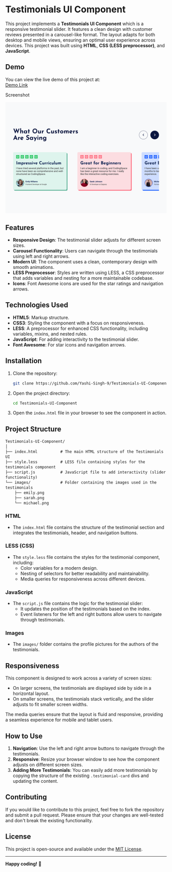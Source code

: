 # Testimonials UI Component

This project implements a **Testimonials UI Component** which is a responsive testimonial slider. It features a clean design with customer reviews presented in a carousel-like format. The layout adapts for both desktop and mobile views, ensuring an optimal user experience across devices. This project was built using **HTML**, **CSS (LESS preprocessor)**, and **JavaScript**.

## Demo

You can view the live demo of this project at:  
[Demo Link](https://yashi-singh-9.github.io/Testimonials-UI-Component/)

Screenshot

![Screenshot](images/Screenshot.png)

## Features

- **Responsive Design**: The testimonial slider adjusts for different screen sizes.
- **Carousel Functionality**: Users can navigate through the testimonials using left and right arrows.
- **Modern UI**: The component uses a clean, contemporary design with smooth animations.
- **LESS Preprocessor**: Styles are written using LESS, a CSS preprocessor that adds variables and nesting for a more maintainable codebase.
- **Icons**: Font Awesome icons are used for the star ratings and navigation arrows.

## Technologies Used

- **HTML5**: Markup structure.
- **CSS3**: Styling the component with a focus on responsiveness.
- **LESS**: A preprocessor for enhanced CSS functionality, including variables, mixins, and nested rules.
- **JavaScript**: For adding interactivity to the testimonial slider.
- **Font Awesome**: For star icons and navigation arrows.

## Installation

1. Clone the repository:

    ```bash
    git clone https://github.com/Yashi-Singh-9/Testimonials-UI-Component.git
    ```

2. Open the project directory:

    ```bash
    cd Testimonials-UI-Component
    ```

3. Open the `index.html` file in your browser to see the component in action.

## Project Structure

```
Testimonials-UI-Component/
│
├── index.html          # The main HTML structure of the Testimonials UI
├── style.less          # LESS file containing styles for the testimonials component
├── script.js           # JavaScript file to add interactivity (slider functionality)
└── images/             # Folder containing the images used in the testimonials
    ├── emily.png
    ├── sarah.png
    └── michael.png
```

### HTML
- The `index.html` file contains the structure of the testimonial section and integrates the testimonials, header, and navigation buttons.

### LESS (CSS)
- The `style.less` file contains the styles for the testimonial component, including:
    - Color variables for a modern design.
    - Nesting of selectors for better readability and maintainability.
    - Media queries for responsiveness across different devices.

### JavaScript
- The `script.js` file contains the logic for the testimonial slider:
    - It updates the position of the testimonials based on the index.
    - Event listeners for the left and right buttons allow users to navigate through testimonials.

### Images
- The `images/` folder contains the profile pictures for the authors of the testimonials.

## Responsiveness

This component is designed to work across a variety of screen sizes:
- On larger screens, the testimonials are displayed side by side in a horizontal layout.
- On smaller screens, the testimonials stack vertically, and the slider adjusts to fit smaller screen widths.

The media queries ensure that the layout is fluid and responsive, providing a seamless experience for mobile and tablet users.

## How to Use

1. **Navigation**: Use the left and right arrow buttons to navigate through the testimonials.
2. **Responsive**: Resize your browser window to see how the component adjusts on different screen sizes.
3. **Adding More Testimonials**: You can easily add more testimonials by copying the structure of the existing `.testimonial-card` divs and updating the content.

## Contributing

If you would like to contribute to this project, feel free to fork the repository and submit a pull request. Please ensure that your changes are well-tested and don't break the existing functionality.

## License

This project is open-source and available under the [MIT License](https://opensource.org/licenses/MIT).

---

**Happy coding!** 🚀
